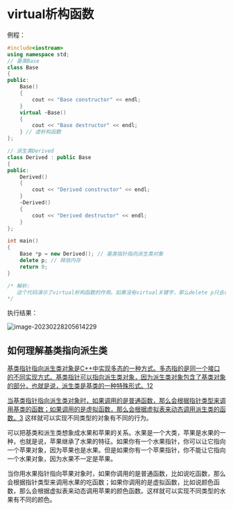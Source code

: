 # virtual析构函数

例程：

```cpp
#include<iostream>
using namespace std;
// 基类Base
class Base 
{
public:
    Base() 
    { 
        cout << "Base constructor" << endl; 
    }
    virtual ~Base() 
    { 
        cout << "Base destructor" << endl; 
    } // 虚析构函数
};

// 派生类Derived
class Derived : public Base 
{
public:
    Derived() 
    { 
        cout << "Derived constructor" << endl; 
    }
    ~Derived() 
    { 
        cout << "Derived destructor" << endl; 
    }
};

int main() 
{
    Base *p = new Derived(); // 基类指针指向派生类对象
    delete p; // 释放内存
    return 0;
}

/* 解析:
   这个代码演示了virtual析构函数的作用。如果没有virtual关键字，那么delete p只会调用基类的析构函数，而不会调用派生类的析构函      数，这样就会造成内存泄漏。但是由于基类的析构函数是虚拟的，所以delete p会根据虚拟表来动态调用派生类的析构函数，然后再调用基类    的析构函数，这样就可以正确地释放内存。
*/
```

执行结果：

![image-20230228205614229](https://pic-1304959529.cos.ap-guangzhou.myqcloud.com/DB/image-20230228205614229.png)



## 如何理解基类指向派生类

[基类指针指向派生类对象是C++中实现多态的一种方式。多态指的是同一个接口的不同实现方式。基类指针可以指向派生类对象，因为派生类对象包含了基类对象的部分，也就是说，派生类是基类的一种特殊形式。](https://zhidao.baidu.com/question/347733542.html)[1](https://zhidao.baidu.com/question/347733542.html)[2](https://www.zhihu.com/question/25572937)

[当基类指针指向派生类对象时，如果调用的是普通函数，那么会根据指针类型来调用基类的函数；如果调用的是虚拟函数，那么会根据虚拟表来动态调用派生类的函数。](https://blog.csdn.net/hk121/article/details/81165391)[3](https://blog.csdn.net/hk121/article/details/81165391) 这样就可以实现不同类型的对象有不同的行为。

可以把基类和派生类想象成水果和苹果的关系。水果是一个大类，苹果是水果的一种，也就是说，苹果继承了水果的特征。如果你有一个水果指针，你可以让它指向一个苹果对象，因为苹果也是水果。但是如果你有一个苹果指针，你不能让它指向一个水果对象，因为水果不一定是苹果。

当你用水果指针指向苹果对象时，如果你调用的是普通函数，比如说吃函数，那么会根据指针类型来调用水果的吃函数；如果你调用的是虚拟函数，比如说颜色函数，那么会根据虚拟表来动态调用苹果的颜色函数。这样就可以实现不同类型的水果有不同的颜色。